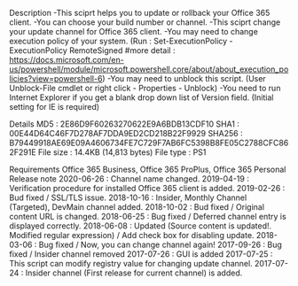 Description
-This sciprt helps you to update or rollback your Office 365 client.
-You can choose your build number or channel.
-This sciprt change your update channel for Office 365 client.
-You may need to change execution policy of your system. (Run : Set-ExecutionPolicy -ExecutionPolicy RemoteSigned #more detail : https://docs.microsoft.com/en-us/powershell/module/microsoft.powershell.core/about/about_execution_policies?view=powershell-6)
-You may need to unblock this script. (User Unblock-File cmdlet or right click - Properties - Unblock)
-You need to run Internet Explorer if you get a blank drop down list of Version field. (Initial setting for IE is required)
  
Details
MD5 : 2E86D9F60263270622E9A6BDB13CDF10
SHA1 : 00E44D64C46F7D278AF7DDA9ED2CD218B22F9929
SHA256 : B79449918AE69E09A4606734FE7C729F7AB6FC5398B8FE05C2788CFC862F291E
File size : 14.4KB (14,813 bytes)
File type : PS1

Requirements
Office 365 Business, Office 365 ProPlus, Office 365 Personal
Release note
2020-06-26 : Channel name changed.
2019-04-19 : Verification procedure for installed Office 365 client  is added.
2019-02-26 : Bud fixed / SSL/TLS issue.
2018-10-16 : Insider, Monthly Channel (Targeted), DevMain channel added.
2018-10-02 : Bud fixed / Original content URL is changed.
2018-06-25 : Bug fixed / Deferred channel entry is displayed correctly.
2018-06-08 : Updated (Source content is updated!. Modified regular expression) / Add check box for disabling update.
2018-03-06 : Bug fixed / Now, you can change channel again!
2017-09-26 : Bug fixed / Insider channel removed
2017-07-26 : GUI is added
2017-07-25 : This script can modify registry value for changing update channel. 
2017-07-24 : Insider channel (First release for current channel) is added.
